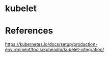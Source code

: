 # kubelet



# References

https://kubernetes.io/docs/setup/production-environment/tools/kubeadm/kubelet-integration/
